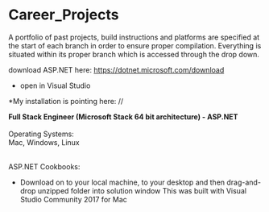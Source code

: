 # Career_Projects
A portfolio of past projects, build instructions and platforms are specified at the start of each branch in order to ensure proper compilation.  Everything is situated within its proper branch which is accessed through the drop down.   


download ASP.NET here: https://dotnet.microsoft.com/download

* open in Visual Studio

*My installation is pointing here: //


<div><b>Full Stack Engineer (Microsoft Stack 64 bit architecture) - ASP.NET</b></div>
<br>
<div>Operating Systems:</div>
<div>Mac, Windows, Linux</div>
<br>

ASP.NET Cookbooks:


* Download on to your local machine, to your desktop and then drag-and-drop unzipped folder into solution window
This was built with Visual Studio Community 2017 for Mac 
